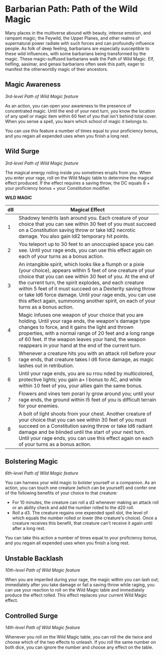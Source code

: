 # Barbarian Path: Path of the Wild Magic
Many places in the multiverse abound with beauty, intense emotion, and rampant magic; the Feywild, the Upper Planes, and other realms of supernatural power radiate with such forces and can profoundly influence people. As folk of deep feeling, barbarians are especially susceptible to these wild influences, with some barbarians being transformed by the magic. These magic-suffused barbarians walk the Path of Wild Magic. Elf, tiefling, aasimar, and genasi barbarians often seek this path, eager to manifest the otherworldly magic of their ancestors.

## Magic Awareness
*3rd-level Path of Wild Magic feature*

As an action, you can open your awareness to the presence of concentrated magic. Until the end of your next turn, you know the location of any spell or magic item within 60 feet of you that isn't behind total cover. When you sense a spell, you learn which school of magic it belongs to.

You can use this feature a number of times equal to your proficiency bonus, and you regain all expended uses when you finish a long rest.

## Wild Surge
*3rd-level Path of Wild Magic feature*

The magical energy roiling inside you sometimes erupts from you. When you enter your rage, roll on the Wild Magic table to determine the magical effect produced. If the effect requires a saving throw, the DC equals 8 + your proficiency bonus + your Constitution modifier. 

**WILD MAGIC**

d8|Magical Effect
--|--------------
1 | Shadowy tendrils lash around you. Each creature of your choice that you can see within 30 feet of you must succeed on a Constitution saving throw or take ldl2 necrotic damage. You also gain ldl2 temporary hit points.
2 | You teleport up to 30 feet to an unoccupied space you can see. Until your rage ends, you can use this effect again on each of your turns as a bonus action.
3 | An intangible spirit, which looks like a flumph or a pixie (your choice), appears within 5 feet of one creature of your choice that you can see within 30 feet of you. At the end of the current turn, the spirit explodes, and each creature within 5 feet of it must succeed on a Dexterity saving throw or take ld6 force damage. Until your rage ends, you can use this effect again, summoning another spirit, on each of your turns as a bonus action.
4 | Magic infuses one weapon of your choice that you are holding. Until your rage ends, the weapon's damage type changes to force, and it gains the light and thrown properties, with a normal range of 20 feet and a long range of 60 feet. If the weapon leaves your hand, the weapon reappears in your hand at the end of the current turn.
5 | Whenever a creature hits you with an attack roll before your rage ends, that creature takes l d6 force damage, as magic lashes out in retribution.
6 | Until your rage ends, you are su rrou nded by multicolored, protective lights; you gain a+ l bonus to AC, and while within 10 feet of you, your allies gain the same bonus.
7 | Flowers and vines tem porari ly grow around you; until your rage ends, the ground within l5 feet of you is difficult terrain for your enemies.
8 | A bolt of light shoots from your chest. Another creature of your choice that you can see within 30 feet of you must succeed on a Constitution saving throw or take ld6 radiant damage and be blinded until the start of your next turn. Until your rage ends, you can use this effect again on each of your turns as a bonus action.

## Bolstering Magic
*6th-level Path of Wild Magic feature*

You can harness your wild magic to bolster yourself or a companion. As an action, you can touch one creature (which can be yourself) and confer one of the following benefits of your choice to that creature:

* For 10 minutes, the creature can roll a d3 whenever making an attack roll or an ability check and add the number rolled to the d20 roll.
* Roll a d3. The creature regains one expended spell slot, the level of which equals the number rolled or lower (the creature's choice). Once a creature receives this benefit, that creature can't receive it again until after a long rest.

You can take this action a number of times equal to your proficiency bonus, and you regain all expended uses when you finish a long rest.

## Unstable Backlash
*10th-level Path of Wild Magic feature*

When you are imperiled during your rage, the magic within you can lash out; immediately after you take damage or fail a saving throw while raging, you can use your reaction to roll on the Wild Magic table and immediately produce the effect rolled. This effect replaces your current Wild Magic effect.

## Controlled Surge
*14th-level Path of Wild Magic feature*

Whenever you roll on the Wild Magic table, you can roll the die twice and choose which of the two effects to unleash. If you roll the same number on both dice, you can ignore the number and choose any effect on the table. 
